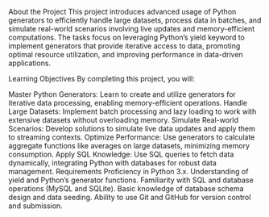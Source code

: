 About the Project
This project introduces advanced usage of Python generators to efficiently handle large datasets, process data in batches, and simulate real-world scenarios involving live updates and memory-efficient computations. The tasks focus on leveraging Python’s yield keyword to implement generators that provide iterative access to data, promoting optimal resource utilization, and improving performance in data-driven applications.

Learning Objectives
By completing this project, you will:

Master Python Generators: Learn to create and utilize generators for iterative data processing, enabling memory-efficient operations.
Handle Large Datasets: Implement batch processing and lazy loading to work with extensive datasets without overloading memory.
Simulate Real-world Scenarios: Develop solutions to simulate live data updates and apply them to streaming contexts.
Optimize Performance: Use generators to calculate aggregate functions like averages on large datasets, minimizing memory consumption.
Apply SQL Knowledge: Use SQL queries to fetch data dynamically, integrating Python with databases for robust data management.
Requirements
Proficiency in Python 3.x.
Understanding of yield and Python’s generator functions.
Familiarity with SQL and database operations (MySQL and SQLite).
Basic knowledge of database schema design and data seeding.
Ability to use Git and GitHub for version control and submission.
